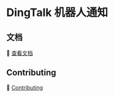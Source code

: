 # DingTalk 机器人通知

## 文档

💯 [查看文档](https://jenkinsci.github.io/dingding-notifications-plugin/)

## Contributing

🍻 [Contributing](./CONTRIBUTING.md)
